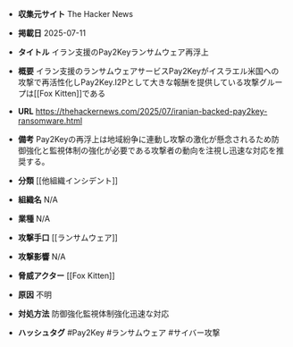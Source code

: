 - **収集元サイト**
The Hacker News

- **掲載日**
2025-07-11

- **タイトル**
イラン支援のPay2Keyランサムウェア再浮上

- **概要**
イラン支援のランサムウェアサービスPay2Keyがイスラエル米国への攻撃で再活性化しPay2Key.I2Pとして大きな報酬を提供している攻撃グループは[[Fox Kitten]]である

- **URL**
https://thehackernews.com/2025/07/iranian-backed-pay2key-ransomware.html

- **備考**
Pay2Keyの再浮上は地域紛争に連動し攻撃の激化が懸念されるため防御強化と監視体制の強化が必要である攻撃者の動向を注視し迅速な対応を推奨する。

- **分類**
[[他組織インシデント]]

- **組織名**
N/A

- **業種**
N/A

- **攻撃手口**
[[ランサムウェア]]

- **攻撃影響**
N/A

- **脅威アクター**
[[Fox Kitten]]

- **原因**
不明

- **対処方法**
防御強化監視体制強化迅速な対応

- **ハッシュタグ**
#Pay2Key #ランサムウェア #サイバー攻撃
